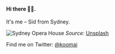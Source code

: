 #### Hi there 👋🏼.  

It's me – Sid from Sydney.

![Sydney Opera House](https://source.unsplash.com/4R8YFanrbsQ/1200x450)
*Source:* [Unsplash](https://unsplash.com/photos/4R8YFanrbsQ/)

Find me on Twitter: [@koomai](https://twitter.com/koomai)
